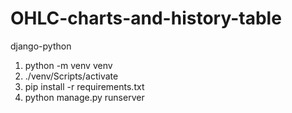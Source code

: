 # OHLC-charts-and-history-table
django-python

1. python -m venv venv
2. ./venv/Scripts/activate
3. pip install -r requirements.txt
4. python manage.py runserver